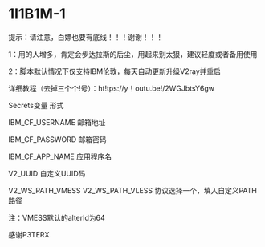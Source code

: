 # 1I1B1M-1

提示：请注意，白嫖也要有底线！！！谢谢！！！

1：用的人增多，肯定会步达拉斯的后尘，用起来别太狠，建议轻度或者备用使用

2：脚本默认情况下仅支持IBM伦敦，每天自动更新升级V2ray并重启

详细教程（去掉三个个!号）：ht!tps://y！outu.be!/2WGJbtsY6gw

Secrets变量	形式

IBM_CF_USERNAME	              邮箱地址

IBM_CF_PASSWORD	              邮箱密码

IBM_CF_APP_NAME	             应用程序名

V2_UUID	                     自定义UUID码

V2_WS_PATH_VMESS
V2_WS_PATH_VLESS	            协议选择一个，填入自定义PATH路径

注：VMESS默认的alterId为64

感谢P3TERX
